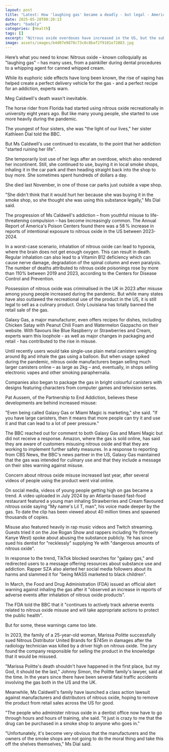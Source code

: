 ```yaml
---
layout: post
title: "Latest: How 'laughing gas' became a deadly - but legal - American addiction"
date: 2025-05-28T00:20:13
author: "badely"
categories: [Health]
tags: []
excerpt: "Nitrous oxide overdoses have increased in the US, but the substance is still legal as a 'culinary product'."
image: assets/images/b4d07e9878c73c0c8baf2f9101e72883.jpg
---
```


Here’s what you need to know: Nitrous oxide – known colloquially as "laughing gas" – has many uses, from a painkiller during dental procedures to a whipping agent for canned whipped cream.

While its euphoric side effects have long been known, the rise of vaping has helped create a perfect delivery vehicle for the gas - and a perfect recipe for an addiction, experts warn.

Meg Caldwell's death wasn't inevitable.

The horse rider from Florida had started using nitrous oxide recreationally in university eight years ago. But like many young people, she started to use more heavily during the pandemic.

The youngest of four sisters, she was "the light of our lives," her sister Kathleen Dial told the BBC.

But Ms Caldwell's use continued to escalate, to the point that her addiction "started ruining her life".

She temporarily lost use of her legs after an overdose, which also rendered her incontinent. Still, she continued to use, buying it in local smoke shops, inhaling it in the car park and then heading straight back into the shop to buy more. She sometimes spent hundreds of dollars a day.

She died last November, in one of those car parks just outside a vape shop.

"She didn't think that it would hurt her because she was buying it in the smoke shop, so she thought she was using this substance legally," Ms Dial said.

The progression of Ms Caldwell's addiction – from youthful misuse to life-threatening compulsion – has become increasingly common. The Annual Report of America's Poison Centers found there was a 58 % increase in reports of intentional exposure to nitrous oxide in the US between 2023-2024.

In a worst-case scenario, inhalation of nitrous oxide can lead to hypoxia, where the brain does not get enough oxygen. This can result in death. Regular inhalation can also lead to a Vitamin B12 deficiency which can cause nerve damage, degradation of the spinal column and even paralysis. The number of deaths attributed to nitrous oxide poisonings rose by more than 110% between 2019 and 2023, according to the Centers for Disease Control and Prevention.

Possession of nitrous oxide was criminalised in the UK in 2023 after misuse among young people increased during the pandemic. But while many states have also outlawed the recreational use of the product in the US, it is still legal to sell as a culinary product. Only Louisiana has totally banned the retail sale of the gas.

Galaxy Gas, a major manufacturer, even offers recipes for dishes, including Chicken Satay with Peanut Chili Foam and Watermelon Gazpacho on their website. With flavours like Blue Raspberry or Strawberries and Cream, experts warn this loophole - as well as major changes in packaging and retail - has contributed to the rise in misuse.

Until recently users would take single-use plain metal canisters weighing around 8g and inhale the gas using a balloon. But when usage spiked during the pandemic, nitrous oxide manufacturers began selling much larger canisters online – as large as 2kg – and, eventually, in shops selling electronic vapes and other smoking paraphernalia.

Companies also began to package the gas in bright colourful canisters with designs featuring characters from computer games and television series.

Pat Aussem, of the Partnership to End Addiction, believes these developments are behind increased misuse:

"Even being called Galaxy Gas or Miami Magic is marketing," she said. "If you have large canisters, then it means that more people can try it and use it and that can lead to a lot of peer pressure."

The BBC reached out for comment to both Galaxy Gas and Miami Magic but did not receive a response. Amazon, where the gas is sold online, has said they are aware of customers misusing nitrous oxide and that they are working to implement further safety measures. In a response to reporting from CBS News, the BBC's news partner in the US, Galaxy Gas maintained that the gas was intended for culinary use and that they include a message on their sites warning against misuse.

Concern about nitrous oxide misuse increased last year, after several videos of people using the product went viral online.

On social media, videos of young people getting high on gas became a trend. A video uploaded in July 2024 by an Atlanta-based fast-food restaurant featured a young man inhaling Strawberries and Cream flavoured nitrous oxide saying "My name's Lil T, man", his voice made deeper by the gas. To date the clip has been viewed about 40 million times and spawned thousands of copies.

Misuse also featured heavily in rap music videos and Twitch streaming. Guests tried it on the Joe Rogan Show and rappers including Ye (formerly Kanye West) spoke about abusing the substance publicly. Ye has since sued his dentist for "recklessly" supplying Ye with "dangerous amounts of nitrous oxide".

In response to the trend, TikTok blocked searches for "galaxy gas," and redirected users to a message offering resources about substance use and addiction. Rapper SZA also alerted her social media followers about its harms and slammed it for "being MASS marketed to black children".

In March, the Food and Drug Administration (FDA) issued an official alert warning against inhaling the gas after it "observed an increase in reports of adverse events after inhalation of nitrous oxide products". 

The FDA told the BBC that it "continues to actively track adverse events related to nitrous oxide misuse and will take appropriate actions to protect the public health".

But for some, these warnings came too late.

In 2023, the family of a 25-year-old woman, Marissa Politte successfully sued Nitrous Distributor United Brands for $745m in damages after the radiology technician was killed by a driver high on nitrous oxide. The jury found the company responsible for selling the product in the knowledge that it would be misused.

"Marissa Politte's death shouldn't have happened in the first place, but my God, it should be the last," Johnny Simon, the Politte family's lawyer, said at the time. In the years since there have been several fatal traffic accidents involving the gas both in the US and the UK.

Meanwhile, Ms Caldwell's family have launched a class action lawsuit against manufacturers and distributors of nitrous oxide, hoping to remove the product from retail sales across the US for good.

"The people who administer nitrous oxide in a dentist office now have to go through hours and hours of training, she said. "It just is crazy to me that the drug can be purchased in a smoke shop to anyone who goes in."

"Unfortunately, it's become very obvious that the manufacturers and the owners of the smoke shops are not going to do the moral thing and take this off the shelves themselves," Ms Dial said.

